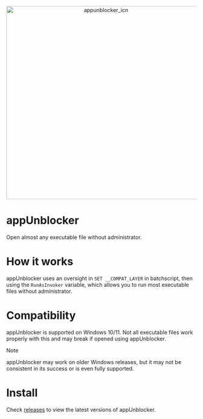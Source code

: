 <p align="center">
<img width="512" alt="appunblocker_icn" src="https://github.com/user-attachments/assets/9b6aaedf-32a5-4fb5-84e9-b97c1f49d138" />
</p>

# appUnblocker
Open almost any executable file without administrator.

# How it works
appUnblocker uses an oversight in `SET __COMPAT_LAYER` in batchscript, then using the `RunAsInvoker` variable, which allows you to run most executable files without administrator.

# Compatibility
appUnblocker is supported on Windows 10/11. Not all executable files work properly with this and may break if opened using appUnblocker.
> [!NOTE]
> appUnblocker may work on older Windows releases, but it may not be consistent in its success or is even fully supported.

# Install
Check [releases](https://github.com/yourworstnightmare1/appunblocker/releases) to view the latest versions of appUnblocker.
